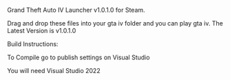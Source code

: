 Grand Theft Auto IV Launcher v1.0.1.0 for Steam.

Drag and drop these files into your gta iv folder and you can play gta iv.
The Latest Version is v1.0.1.0

Build Instructions:

To Compile go to publish settings on Visual Studio

You will need Visual Studio 2022
